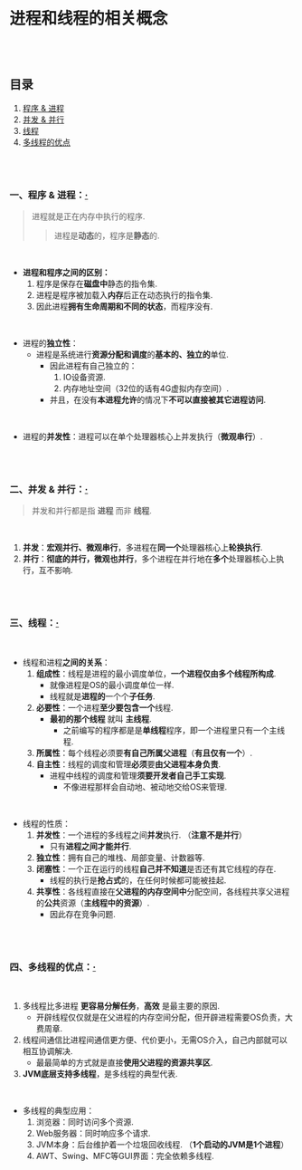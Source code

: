 # 进程和线程的相关概念

<br><br>

## 目录

1. [程序 & 进程]()
2. [并发 & 并行]()
3. [线程]()
4. [多线程的优点]()

<br><br>

### 一、程序 & 进程：[·](#目录)
> 进程就是正在内存中执行的程序.
>
>> 进程是**动态**的，程序是**静态**的.

<br>

- **进程和程序之间的区别：**
   1. 程序是保存在**磁盘中**静态的指令集.
   2. 进程是程序被加载入**内存**后正在动态执行的指令集.
   3. 因此进程**拥有生命周期和不同的状态**，而程序没有.

<br>

- 进程的**独立性**：
   - 进程是系统进行**资源分配和调度**的**基本的、独立的**单位.
      - 因此进程有自己独立的：
         1. IO设备资源.
         2. 内存地址空间（32位的话有4G虚拟内存空间）.
      - 并且，在没有**本进程允许**的情况下**不可以直接被其它进程访问**.

<br>

- 进程的**并发性**：进程可以在单个处理器核心上并发执行（**微观串行**）.

<br><br>

### 二、并发 & 并行：[·](#目录)
> 并发和并行都是指 **进程** 而非 **线程**.

<br>

1. **并发**：**宏观并行、微观串行**，多进程在**同一个**处理器核心上**轮换执行**.
2. **并行**：**彻底的并行，微观也并行**，多个进程在并行地在**多个**处理器核心上执行，互不影响.

<br><br>

### 三、线程：[·](#目录)

<br>

- 线程和进程**之间的关系**：
   1. **组成性**：线程是进程的最小调度单位，**一个进程仅由多个线程所构成**.
      - 就像进程是OS的最小调度单位一样.
      - 线程就是**进程的**一个个**子任务**.
   2. **必要性**：一个进程**至少要包含一个**线程.
      - **最初的那个线程** 就叫 **主线程**.
         - 之前编写的程序都是是**单线程**程序，即一个进程里只有一个主线程.
   3. **所属性**：每个线程必须要**有自己所属父进程**（**有且仅有一个**）.
   4. **自主性**：线程的调度和管理**必须**要**由父进程本身负责**.
      - 进程中线程的调度和管理**须要开发者自己手工实现**.
         - 不像进程那样会自动地、被动地交给OS来管理.

<br>

- 线程的性质：
   1. **并发性**：一个进程的多线程之间**并发**执行. （**注意不是并行**）
      - 只有**进程之间才能并行**.
   2. **独立性**：拥有自己的堆栈、局部变量、计数器等.
   3. **闭塞性**：一个正在运行的线程**自己并不知道**是否还有其它线程的存在.
      - 线程的执行是**抢占式**的，在任何时候都可能被挂起.
   4. **共享性**：各线程直接在**父进程的内存空间中**分配空间，各线程共享父进程的**公共**资源（**主线程中的资源**）.
      - 因此存在竞争问题.

<br><br>

### 四、多线程的优点：[·](#目录)

<br>

1. 多线程比多进程 **更容易分解任务**，**高效** 是最主要的原因.
   - 开辟线程仅仅就是在父进程的内存空间分配，但开辟进程需要OS负责，大费周章.
2. 线程间通信比进程间通信更方便、代价更小，无需OS介入，自己内部就可以相互协调解决.
   - 最最简单的方式就是直接**使用父进程的资源共享区**.
3. **JVM底层支持多线程**，是多线程的典型代表.

<br>

- 多线程的典型应用：
   1. 浏览器：同时访问多个资源.
   2. Web服务器：同时响应多个请求.
   3. JVM本身：后台维护着一个垃圾回收线程. （**1个启动的JVM是1个进程**）
   4. AWT、Swing、MFC等GUI界面：完全依赖多线程.
